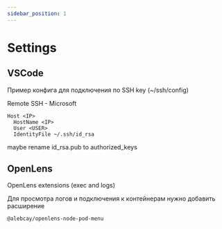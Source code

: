 ```yaml
---
sidebar_position: 1
---
```


# Settings

## VSCode

Пример конфига для подключения по SSH key (~/ssh/config)

Remote SSH - Microsoft

```
Host <IP>
  HostName <IP>
  User <USER>
  IdentityFile ~/.ssh/id_rsa
```
maybe rename id_rsa.pub to authorized_keys

## OpenLens

OpenLens extensions (exec and logs)

Для просмотра логов и подключения к контейнерам нужно добавить расширение

```
@alebcay/openlens-node-pod-menu
```

